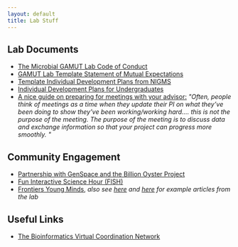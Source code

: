 ```yaml
---
layout: default
title: Lab Stuff
---
```



## Lab Documents

 - [The Microbial GAMUT Lab Code of Conduct](https://docs.google.com/document/d/1oIl3KVoj9SlTqPgjJTTRfD2SPOwJJRakJYxFUQ9nIgQ/edit?usp=sharing)
 - [GAMUT Lab Template Statement of Mutual Expectations](https://docs.google.com/document/d/1Ln3QLHA_XG0hPbP7AUwEF1SwtBIA_tnpbp5B4Gko_jo/edit?usp=sharing)
 - [Template Individual Development Plans from NIGMS](https://nigms.nih.gov/training/strategicplanimplementationblueprint/Pages/IndividualDevelopmentPlans.aspx)
 - [Individual Development Plans for Undergraduates](https://undergrad.ucf.edu/whatsnext/faculty-staff/resources/individual-development-plans-idps-for-undergraduate-students/)
 - [A nice guide on preparing for meetings with your advisor:](http://www.avasthilab.org/2017/03/14/what-to-bring-to-a-meeting-with-your-advisor/) *"Often, people think of meetings as a time when they update their PI on what they’ve been doing to show they’ve been working/working hard.... this is not the purpose of the meeting. The purpose of the meeting is to discuss data and exchange information so that your project can progress more smoothly. "*
 
## Community Engagement

 - [Partnership with GenSpace and the Billion Oyster Project](https://experiment.com/projects/predicting-the-impact-of-billion-oysters-on-microbially-driven-biogeochemical-cycling-in-new-york-city-waterways)
 - [Fun Interactive Science Hour (FISH)](https://usc-fish.github.io/)
 - [Frontiers Young Minds](https://kids.frontiersin.org/), *also see [here](https://kids.frontiersin.org/article/10.3389/frym.2022.714713) and [here](https://kids.frontiersin.org/article/10.3389/frym.2019.00102) for example articles from the lab*

## Useful Links

 - [The Bioinformatics Virtual Coordination Network](https://biovcnet.github.io/)

 <div data-iframe-width="150" data-iframe-height="270" data-share-badge-id="b4a515ef-2748-4a6f-936a-c5a0e2b1a0ff" data-share-badge-host="https://www.credly.com"></div><script type="text/javascript" async src="//cdn.credly.com/assets/utilities/embed.js"></script>
